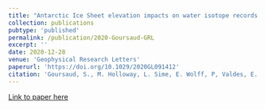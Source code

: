 ```yaml
---
title: "Antarctic Ice Sheet elevation impacts on water isotope records during the Last Interglacial"
collection: publications
pubtype: 'published'
permalink: /publication/2020-Goursaud-GRL
excerpt: ''
date: 2020-12-28
venue: 'Geophysical Research Letters'
paperurl: 'https://doi.org/10.1029/2020GL091412'
citation: 'Goursaud, S., M. Holloway, L. Sime, E. Wolff, P, Valdes, E. J. Steig, and A. G. Pauling (2020). &quot;Antarctic Ice Sheet elevation impacts on water isotope recprds during the Last Interglacial&quot; <i>Geophysical Research Letters</i>. 47: e2020GL091412'
---
```


[Link to paper here](https://doi.org/10.1029/2020GL091412)
